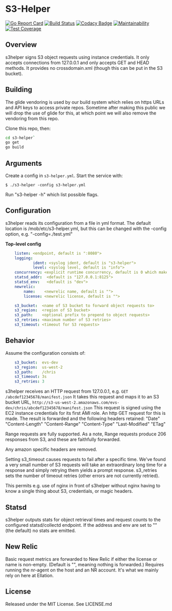 # S3-Helper

[![Go Report Card](https://goreportcard.com/badge/github.com/crunchyroll/evs-s3helper)](https://goreportcard.com/report/github.com/crunchyroll/evs-s3helper)
[![Build Status](https://travis-ci.org/crunchyroll/evs-s3helper.svg?branch=VOD-2919)](https://travis-ci.org/crunchyroll/evs-s3helper)
[![Codacy Badge](https://api.codacy.com/project/badge/Grade/dfe7e9b5d4c14ea28d1f9ea941f75ed2)](https://www.codacy.com/app/som-poddar/evs-s3helper?utm_source=github.com&amp;utm_medium=referral&amp;utm_content=crunchyroll/evs-s3helper&amp;utm_campaign=Badge_Grade)
[![Maintainability](https://api.codeclimate.com/v1/badges/7f57c6836366aa3d9b38/maintainability)](https://codeclimate.com/github/crunchyroll/evs-s3helper/maintainability)
[![Test Coverage](https://api.codeclimate.com/v1/badges/7f57c6836366aa3d9b38/test_coverage)](https://codeclimate.com/github/crunchyroll/evs-s3helper/test_coverage)

## Overview

s3helper signs S3 object requests using instance credentials.  It only accepts connections from 127.0.0.1
and only accepts GET and HEAD methods.  It provides no crossdomain.xml (though this can be put in the S3
bucket).

## Building

The glide vendoring is used by our build system which relies on https URLs and API keys to access private
repos.  Sometime after making this public we will drop the use of glide for this, at which point we will
also remove the vendoring from this repo.

Clone this repo, then:

```sh
cd s3-helper`
go get
go build
```

## Arguments

Create a config in `s3-helper.yml`.  Start the service with:

`$ ./s3-helper -config s3-helper.yml`

Run "s3-helper -h" which list possible flags.


## Configuration

s3helper reads its configuration from a file in yml format.  The default location is /mob/etc/s3-helper.yml,
but this can be changed with the -config option, e.g. "-config=./test.yml"

**Top-level config**
```yml
    listen: <endpoint, default is ":8080">
    logging:
            ident: <syslog ident, default is "s3-helper">
            level: <syslog level, default is "info">
    concurrency: <explicit runtime concurrency, default is 0 which makes it match # of CPUs>
    statsd_addr:  <default is "127.0.0.1:8125">
    statsd_env:   <default is "dev">
    newrelic:
        name:    <newrelic name, default is "">
        license: <newrelic license, default is "">

    s3_bucket:  <name of S3 bucket to forward object requests to>
    s3_region:  <region of S3 bucket>
    s3_path:    <optional prefix to prepend to object requests>
    s3_retries: <maximum number of S3 retries>
    s3_timeout: <timeout for S3 requests>
```

## Behavior

Assume the configuration consists of:

```yml
    s3_bucket:  evs-dev
    s3_region:  us-west-2
    s3_path:    /chris
    s3_timeout: 3s
    s3_retries: 3
```
s3helper receives an HTTP request from 127.0.0.1, e.g. `GET /abcdef12345678/manifest.json`
It takes this request and maps it to an S3 bucket URL,
    `http://s3-us-west-2.amazonaws.com/evs-dev/chris/abcdef12345678/manifest.json`
This request is signed using the EC2 instance credentials for its first AMI role.
An http GET request for this is made.
The result is forwarded and the following headers retained:
    "Date"
    "Content-Length"
    "Content-Range"
    "Content-Type"
    "Last-Modified"
    "ETag"

Range requests are fully supported.  As a note, Range requests produce 206 responses from S3,
and these are faithfully forwarded.

Any amazon specific headers are removed.

Setting s3_timeout causes requests to fail after a specific time.  We've found a very small number
of S3 requests will take an extraordinary long time for a response and simply retrying them yields a
prompt response.  s3_retries sets the number of timeout retries (other errors are not currently
retried).

This permits e.g. use of nginx in front of s3helper without nginx having to know a single thing
about S3, credentials, or magic headers.


## Statsd

s3helper outputs stats for object retrieval times and request counts to the configured statsd/collectd
endpoint.  If the address and env are set to "" (the default) no stats are emitted.


## New Relic

Basic request metrics are forwarded to New Relic if either the license or name is non-empty.  (Default is
"", meaning nothing is forwarded.)  Requires running the nr-agent on the host and an NR account.  It's what
we mainly rely on here at Ellation.


## License

Released under the MIT License.  See LICENSE.md
